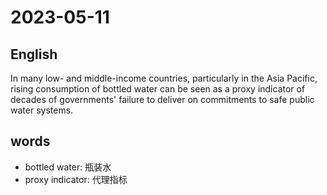 # 2023-05-11

## English
In many low- and middle-income
countries, particularly in the Asia Pacific,
rising consumption of bottled water can be
seen as a proxy indicator of decades of 
governments' failure to deliver on
commitments to safe public water systems.


## words
* bottled water: 瓶装水
* proxy indicator: 代理指标

